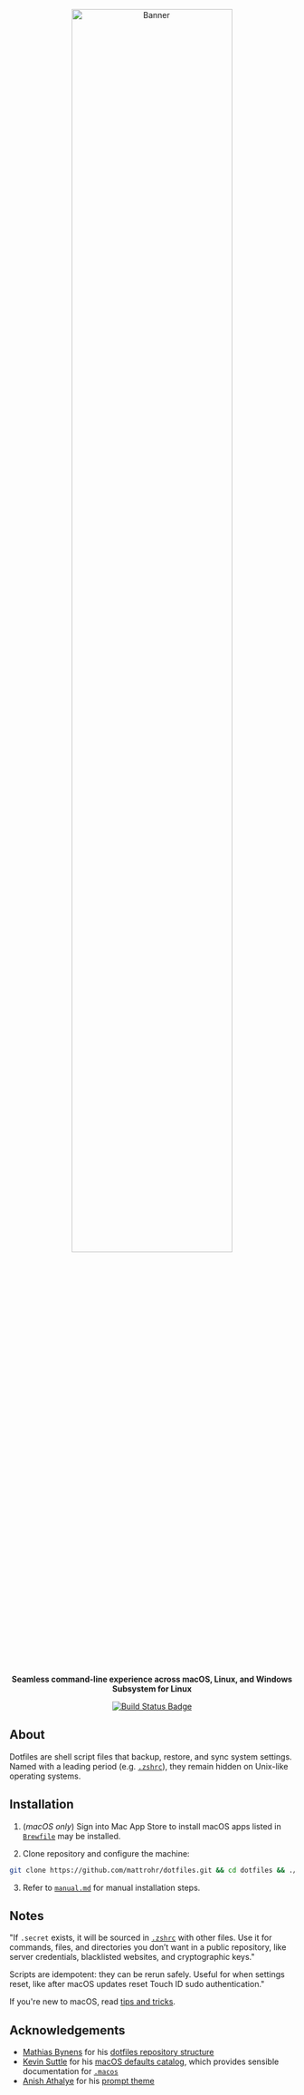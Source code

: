 <p align="center">
<img width="75%" src="https://i.imgur.com/imF4dUf.png" alt="Banner">
</p>

<p align="center">
<b>Seamless command-line experience across macOS, Linux, and Windows Subsystem for Linux</b>
</p>

<p align="center">
<a href="https://github.com/mattrohr/dotfiles/actions?query=workflow%3Abuild">
<img src="https://github.com/mattrohr/dotfiles/workflows/build/badge.svg" alt="Build Status Badge">
</a>
</p>

## About

Dotfiles are shell script files that backup, restore, and sync system settings. Named with a leading period (e.g. [`.zshrc`](./.zshrc)), they remain hidden on Unix-like operating systems.

## Installation

1. (_macOS only_) Sign into Mac App Store to install macOS apps listed in [`Brewfile`](./Brewfile) may be installed.

2. Clone repository and configure the machine:

```bash
git clone https://github.com/mattrohr/dotfiles.git && cd dotfiles && ./install.sh
```

3. Refer to [`manual.md`](./manual.md) for manual installation steps.

## Notes

"If `.secret` exists, it will be sourced in [`.zshrc`](./.zshrc) with other files. Use it for commands, files, and directories you don’t want in a public repository, like server credentials, blacklisted websites, and cryptographic keys."

Scripts are idempotent: they can be rerun safely. Useful for when settings reset, like after macOS updates reset Touch ID sudo authentication."

If you're new to macOS, read [tips and tricks](./tips.md).

## Acknowledgements

- [Mathias Bynens](https://mathiasbynens.be/) for his [dotfiles repository structure](https://github.com/mathiasbynens/dotfiles)
- [Kevin Suttle](http://kevinsuttle.com/) for his [macOS defaults catalog](https://github.com/kevinSuttle/macOS-Defaults), which provides sensible documentation for [`.macos`](https://github.com/mattrohr/dotfiles/blob/main/.macos)
- [Anish Athalye](https://github.com/anishathalye) for his [prompt theme](https://github.com/anishathalye/dotfiles/blob/master/zsh/prompt.zsh)
